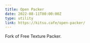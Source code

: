 ```yaml
---
title: Open Packer
date: 2022-08-11T00:00:00Z
type: utility
link: https://kitsu.cafe/open-packer/
---
```

Fork of Free Texture Packer.

